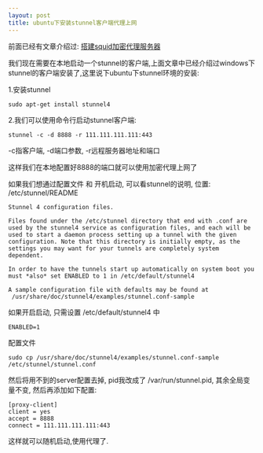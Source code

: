 ```yaml
---
layout: post
title: ubuntu下安装stunnel客户端代理上网
---
```


前面已经有文章介绍过:
[搭建squid加密代理服务器](http://www.codeif.com/post/839)

我们现在需要在本地启动一个stunnel的客户端,上面文章中已经介绍过windows下stunnel的客户端安装了,这里说下ubuntu下stunnel环境的安装:

1.安装stunnel

    sudo apt-get install stunnel4

2.我们可以使用命令行启动stunnel客户端:

    stunnel -c -d 8888 -r 111.111.111.111:443

-c指客户端, -d端口参数, -r远程服务器地址和端口

这样我们在本地配置好8888的端口就可以使用加密代理上网了


如果我们想通过配置文件 和 开机启动, 可以看stunnel的说明, 位置: /etc/stunnel/README

    Stunnel 4 configuration files.
    
    Files found under the /etc/stunnel directory that end with .conf are
    used by the stunnel4 service as configuration files, and each will be
    used to start a daemon process setting up a tunnel with the given
    configuration. Note that this directory is initially empty, as the
    settings you may want for your tunnels are completely system dependent.
    
    In order to have the tunnels start up automatically on system boot you
    must *also* set ENABLED to 1 in /etc/default/stunnel4
    
    A sample configuration file with defaults may be found at
     /usr/share/doc/stunnel4/examples/stunnel.conf-sample

如果开启启动, 只需设置 /etc/default/stunnel4 中

    ENABLED=1


配置文件

    sudo cp /usr/share/doc/stunnel4/examples/stunnel.conf-sample /etc/stunnel/stunnel.conf


然后将用不到的server配置去掉, pid我改成了 /var/run/stunnel.pid, 其余全局变量不变, 然后再添加如下配置:

    [proxy-client]
    client = yes
    accept = 8888
    connect = 111.111.111.111:443

这样就可以随机启动,使用代理了.


